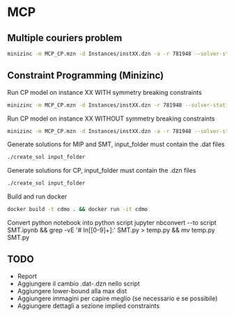 # MCP

## Multiple couriers problem
```sh
minizinc -m MCP_CP.mzn -d Instances/instXX.dzn -a -r 781948 --solver-statistics --time-limit 300000 -D mzn_ignore_symmetry_breaking_constraints=false
```

## Constraint Programming (Minizinc)
Run CP model on instance XX WITH symmetry breaking constraints

```sh
minizinc -m MCP_CP.mzn -d Instances/instXX.dzn -r 781948 --solver-statistics --time-limit 300000 -D mzn_ignore_symmetry_breaking_constraints=false
```

Run CP model on instance XX WITHOUT symmetry breaking constraints

```sh
minizinc -m MCP_CP.mzn -d Instances/instXX.dzn -a -r 781948 --solver-statistics --time-limit 300000 -D mzn_ignore_symmetry_breaking_constraints=true
```

Generate solutions for MIP and SMT, input_folder must contain the .dat files
```sh
./create_sol input_folder
```

Generate solutions for CP, input_folder must contain the .dzn files
```sh
./create_sol input_folder
```

Build and run docker
```sh
docker build -t cdmo . && docker run -it cdmo
```

Convert python notebook into python script
jupyter nbconvert --to script SMT.ipynb && grep -vE '# In\[[0-9]+\]:' SMT.py > temp.py && mv temp.py SMT.py

## TODO
- Report
- Aggiungere il cambio .dat-.dzn nello script
- Aggiungere lower-bound alla max dist
- Aggiungere immagini per capire meglio (se necessario e se possibile)
- Aggiungere dettagli a sezione implied constraints